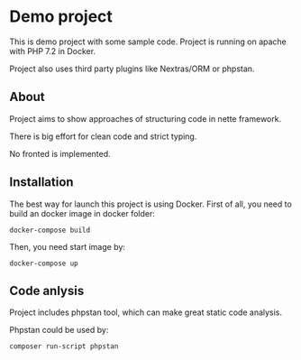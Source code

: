 Demo project
=============

This is demo project with some sample code. Project is running on apache with PHP 7.2 in Docker.

Project also uses third party plugins like Nextras/ORM or phpstan.

About
------------

Project aims to show approaches of structuring code in nette framework.

There is big effort for clean code and strict typing.

No fronted is implemented.


Installation
------------

The best way for launch this project is using Docker. First of all, you need to build an docker image in docker folder:

	docker-compose build

Then, you need start image by:

	docker-compose up


Code anlysis
------------

Project includes phpstan tool, which can make great static code analysis.

Phpstan could be used by:
	
	composer run-script phpstan



